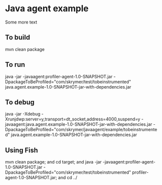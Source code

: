 # Java agent example
Some more text

## To build 
mvn clean package

## To run 
java -jar -javaagent:profiler-agent-1.0-SNAPSHOT.jar -DpackageToBeProfiled="com/skrymer/test/tobeinstrumented" java.agent.example-1.0-SNAPSHOT-jar-with-dependencies.jar  

## To debug
java -jar -Xdebug -Xrunjdwp:server=y,transport=dt_socket,address=4000,suspend=y -javaagent:java.agent.example-1.0-SNAPSHOT-jar-with-dependencies.jar -DpackageToBeProfiled="com/skrymer/javaagent/example/tobeinstrumented" java.agent.example-1.0-SNAPSHOT-jar-with-dependencies.jar

## Using Fish
mvn clean package; and cd target; and java -jar -javaagent:profiler-agent-1.0-SNAPSHOT.jar -DpackageToBeProfiled="com/skrymer/test/tobeinstrumented" profiler-agent-1.0-SNAPSHOT.jar; and cd ../
